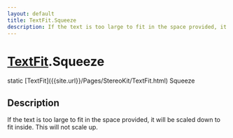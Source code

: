 ```yaml
---
layout: default
title: TextFit.Squeeze
description: If the text is too large to fit in the space provided, it will be scaled down to fit inside. This will not scale up.
---
```

# [TextFit]({{site.url}}/Pages/StereoKit/TextFit.html).Squeeze

<div class='signature' markdown='1'>
static [TextFit]({{site.url}}/Pages/StereoKit/TextFit.html) Squeeze
</div>

## Description
If the text is too large to fit in the space provided,
it will be scaled down to fit inside. This will not scale up.

